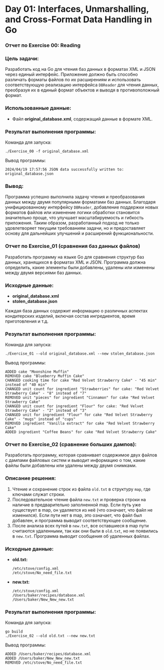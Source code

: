 # Day 01: Interfaces, Unmarshalling, and Cross-Format Data Handling in Go

### Отчет по Exercise 00: Reading

### Цель задачи:

Разработать код на Go для чтения баз данных в форматах XML и JSON через единый интерфейс. Приложение должно быть способно различать форматы файлов по их расширениям и использовать соответствующую реализацию интерфейса `DBReader` для чтения данных, преобразуя их в единый формат объектов и выводя в противоположный формат.

### Использованные данные:

- Файл **original_database.xml**, содержащий данные в формате XML.

### Результат выполнения программы:

Команда для запуска:

```
./Exercise_00 -f original_database.xml
```

Вывод программы:

```
2024/04/19 17:57:56 JSON data successfully written to: original_database.json
```

### Вывод:

Программа успешно выполнила задачу чтения и преобразования данных между двумя популярными форматами баз данных. Благодаря унифицированному интерфейсу `DBReader`, добавление поддержки новых форматов файлов или изменение логики обработки становится значительно проще, что улучшает масштабируемость и гибкость приложения. Таким образом, разработанный подход не только удовлетворяет текущим требованиям задачи, но и предоставляет основу для дальнейших улучшений и расширений функциональности.

### Отчет по Exercise_01 (сравнения баз данных файлов)

Разработать программу на языке Go для сравнения структур баз данных, хранящихся в форматах XML и JSON. Программа должна определить, какие элементы были добавлены, удалены или изменены между двумя версиями баз данных.

### Исходные данные:

- **original_database.xml**
- **stolen_database.json**

Каждая база данных содержит информацию о различных аспектах кондитерских изделий, включая состав ингредиентов, время приготовления и т.д.

### Результат выполнения программы:

Команда для запуска:

```
./Exercise_01 --old original_database.xml --new stolen_database.json
```

Вывод программы:

```
ADDED cake "Moonshine Muffin"
REMOVED cake "Blueberry Muffin Cake"
CHANGED cooking time for cake "Red Velvet Strawberry Cake" - "45 min" instead of "40 min"
CHANGED unit count for ingredient "Strawberries" for cake: "Red Velvet Strawberry Cake" - "8" instead of "7"
REMOVED unit "pieces" for ingredient "Cinnamon" for cake "Red Velvet Strawberry Cake"
CHANGED unit count for ingredient "Flour" for cake: "Red Velvet Strawberry Cake" - "2" instead of "3"
CHANGED unit for ingredient "Flour" for cake "Red Velvet Strawberry Cake" - "mugs" instead of "cups"
REMOVED ingredient "Vanilla extract" for cake "Red Velvet Strawberry Cake"
ADDED ingredient "Coffee Beans" for cake "Red Velvet Strawberry Cake"

```

### Отчет по Exercise_02 (сравнение больших дампов):

Разработать программу, которая сравнивает содержимое двух файлов с дампами файловых систем и выводит информацию о том, какие файлы были добавлены или удалены между двумя снимками.

### Описание решения:

1. Чтение и сохранение строк из файла `old.txt` в структуру `map`, где ключами служат строки.
2. Последовательное чтение файла `new.txt` и проверка строки на наличие в предварительно заполненной map. Если путь уже существует в map, он удаляется из неё (что означает, что файл не изменился). Если пути нет в map, это означает, что файл был добавлен, и программа выводит соответствующее сообщение.
3. После анализа всех путей в `new.txt`, все оставшиеся в map пути считаются удаленными, так как они были в `old.txt`, но не появились в `new.txt`. Программа выводит сообщения об удаленных файлах.

### Исходные данные:

- **old.txt:**
    
    ```
    /etc/stove/config.xml
    /etc/stove/No_need_file.txt
    
    ```
    
- **new.txt:**
    
    ```
    /etc/stove/config.xml
    /Users/baker/recipes/database.xml
    /Users/baker/New_New_new.txt
    
    ```
    

### Результат выполнения программы:

Команда для запуска:

```
go build 
./Exercise_02 --old old.txt --new new.txt
```

Вывод программы:

```
ADDED /Users/baker/recipes/database.xml
ADDED /Users/baker/New_New_new.txt
REMOVED /etc/stove/No_need_file.txt
```